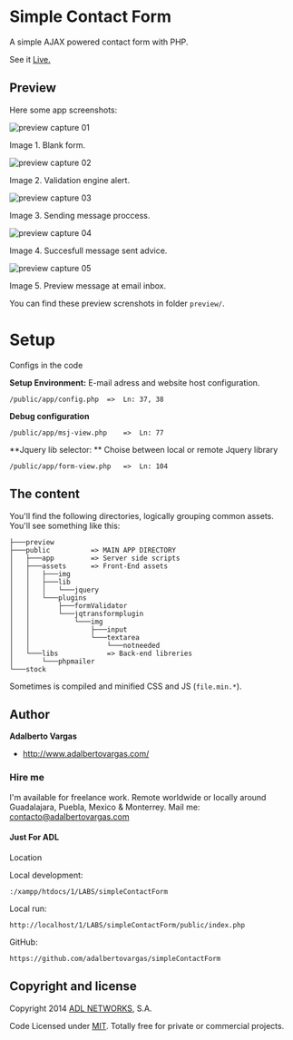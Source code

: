 # Simple Contact Form

A simple AJAX powered contact form with PHP.

See it [Live.](http://www.adlnetworks.com/_src/form/simplecontactform)

## Preview

Here some app screenshots:

![preview capture 01](preview/Captura-01.PNG)

Image 1. Blank form.

![preview capture 02](preview/Captura-02.PNG)

Image 2. Validation engine alert.

![preview capture 03](preview/Captura-03.PNG)

Image 3. Sending message proccess.

![preview capture 04](preview/Captura-04.PNG)

Image 4. Succesfull message sent advice.

![preview capture 05](preview/Captura-05.PNG)

Image 5. Preview message at email inbox.

You can find these preview screnshots in folder `preview/`.


# Setup

Configs in the code

**Setup Environment:** E-mail adress and website host configuration.

```
/public/app/config.php 	=>	Ln: 37, 38
```

**Debug configuration**
```
/public/app/msj-view.php 	=>	Ln: 77 
```

**Jquery lib selector: ** Choise between local or remote Jquery library
```
/public/app/form-view.php 	=>	Ln: 104 
```

## The content

You'll find the following directories, logically grouping common assets. You'll see something like this:

``` 
├───preview
├───public			=> MAIN APP DIRECTORY
│   ├───app			=> Server side scripts
│   ├───assets		=> Front-End assets
│   │   ├───img
│   │   ├───lib
│   │   │   └───jquery
│   │   └───plugins
│   │       ├───formValidator
│   │       └───jqtransformplugin
│   │           └───img
│   │               ├───input
│   │               └───textarea
│   │                   └───notneeded
│   └───libs			=> Back-end libreries
│       └───phpmailer
└───stock
```
Sometimes is compiled and minified CSS and JS (`file.min.*`).

## Author

**Adalberto Vargas**

- <http://www.adalbertovargas.com/>

### Hire me

I'm available for freelance work. Remote worldwide or locally around Guadalajara, Puebla, Mexico & Monterrey. Mail me: contacto@adalbertovargas.com

#### Just For ADL

Location

Local development:
```
:/xampp/htdocs/1/LABS/simpleContactForm
```
Local run:
```
http://localhost/1/LABS/simpleContactForm/public/index.php
```
GitHub:
```
https://github.com/adalbertovargas/simpleContactForm
```
## Copyright and license

Copyright 2014 [ADL NETWORKS](https://www.adlnetworks.com), S.A.

Code Licensed under [MIT](http://www.opensource.org/licenses/mit-license.php). Totally free for private or commercial projects.

